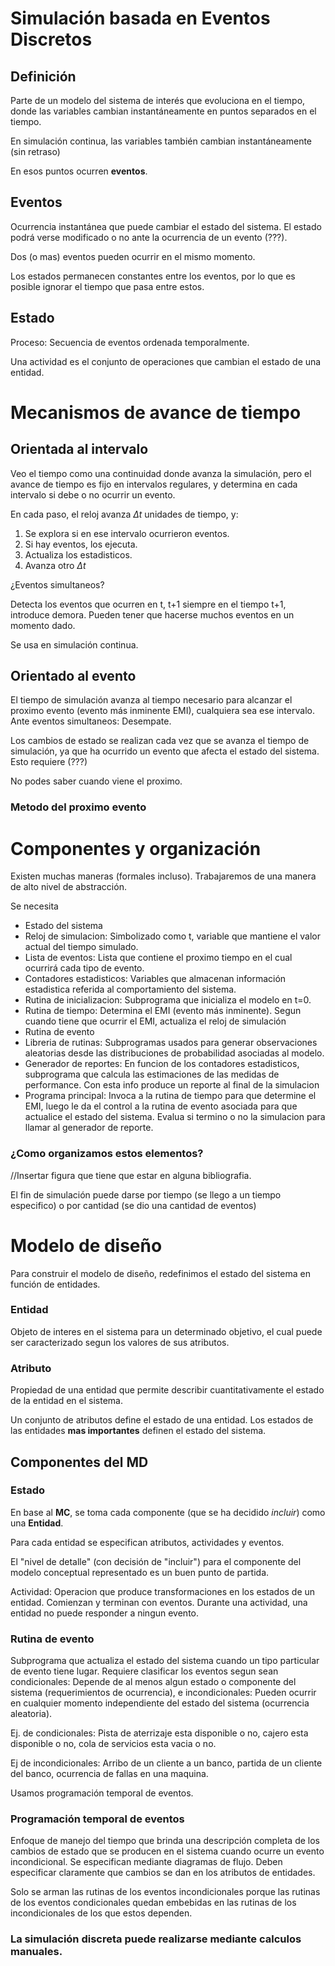 # Simulación basada en Eventos Discretos

## Definición

Parte de un modelo del sistema de interés que evoluciona en el tiempo, donde las variables cambian instantáneamente en puntos separados en el tiempo.

En simulación continua, las variables también cambian instantáneamente (sin retraso)

En esos puntos ocurren **eventos**.

## Eventos

Ocurrencia instantánea que puede cambiar el estado del sistema. El estado podrá verse modificado o no ante la ocurrencia de un evento (???).

Dos (o mas) eventos pueden ocurrir en el mismo momento.

Los estados permanecen constantes entre los eventos, por lo que es posible ignorar el tiempo que pasa entre estos.

## Estado

Proceso: Secuencia de eventos ordenada temporalmente.

Una actividad es el conjunto de operaciones que cambian el estado de una entidad.

# Mecanismos de avance de tiempo

## Orientada al intervalo

Veo el tiempo como una continuidad donde avanza la simulación, pero el avance de tiempo es fijo en intervalos regulares, y determina en cada intervalo si debe o no ocurrir un evento.

En cada paso, el reloj avanza $\Delta t$ unidades de tiempo, y:

1. Se explora si en ese intervalo ocurrieron eventos.
2. Si hay eventos, los ejecuta.
3. Actualiza los estadisticos.
4. Avanza otro $\Delta t$

¿Eventos simultaneos?

Detecta los eventos que ocurren en t, t+1 siempre en el tiempo t+1, introduce demora.
Pueden tener que hacerse muchos eventos en un momento dado.

Se usa en simulación continua.

## Orientado al evento

El tiempo de simulación avanza al tiempo necesario para alcanzar el proximo evento (evento más inminente EMI), cualquiera sea ese intervalo. Ante eventos simultaneos: Desempate.

Los cambios de estado se realizan cada vez que se avanza el tiempo de simulación, ya que ha ocurrido un evento que afecta el estado del sistema. Esto requiere (???)

No podes saber cuando viene el proximo.

### Metodo del proximo evento

# Componentes y organización

Existen muchas maneras (formales incluso). Trabajaremos de una manera de alto nivel de abstracción.

Se necesita

- Estado del sistema
- Reloj de simulacion: Simbolizado como t, variable que mantiene el valor actual del tiempo simulado.
- Lista de eventos: Lista que contiene el proximo tiempo en el cual ocurrirá cada tipo de evento.
- Contadores estadisticos: Variables que almacenan información estadistica referida al comportamiento del sistema.
- Rutina de inicializacion: Subprograma que inicializa el modelo en t=0.
- Rutina de tiempo: Determina el EMI (evento más inminente). Segun cuando tiene que ocurrir el EMI, actualiza el reloj de simulación
- Rutina de evento
- Libreria de rutinas: Subprogramas usados para generar observaciones aleatorias desde las distribuciones de probabilidad asociadas al modelo.
- Generador de reportes: En funcion de los contadores estadisticos, subprograma que calcula las estimaciones de las medidas de performance. Con esta info produce un reporte al final de la simulacion
- Programa principal: Invoca a la rutina de tiempo para que determine el EMI, luego le da el control a la rutina de evento asociada para que actualice el estado del sistema. Evalua si termino o no la simulacion para llamar al generador de reporte.

### ¿Como organizamos estos elementos?

//Insertar figura que tiene que estar en alguna bibliografia.

El fin de simulación puede darse por tiempo (se llego a un tiempo especifico) o por cantidad (se dio una cantidad de eventos)

# Modelo de diseño

Para construir el modelo de diseño, redefinimos el estado del sistema en función de entidades.

### Entidad

Objeto de interes en el sistema para un determinado objetivo, el cual puede ser caracterizado segun los valores de sus atributos.

### Atributo

Propiedad de una entidad que permite describir cuantitativamente el estado de la entidad en el sistema.

Un conjunto de atributos define el estado de una entidad. Los estados de las entidades **mas importantes** definen el estado del sistema.

## Componentes del MD

### Estado

En base al **MC**, se toma cada componente (que se ha decidido *incluir*) como una **Entidad**.

Para cada entidad se especifican atributos, actividades y eventos.

El "nivel de detalle" (con decisión de "incluir") para el componente del modelo conceptual representado es un buen punto de partida.

Actividad: Operacion que produce transformaciones en los estados de un entidad. Comienzan y terminan con eventos. Durante una actividad, una entidad no puede responder a ningun evento.

### Rutina de evento

Subprograma que actualiza el estado del sistema cuando un tipo particular de evento tiene lugar. Requiere clasificar los eventos segun sean condicionales: Depende de al menos algun estado o componente del sistema (requerimientos de ocurrencia), e incondicionales: Pueden ocurrir en cualquier momento independiente del estado del sistema (ocurrencia aleatoria).

Ej. de condicionales: Pista de aterrizaje esta disponible o no, cajero esta disponible o no, cola de servicios esta vacia o no.

Ej de incondicionales: Arribo de un cliente a un banco, partida de un cliente del banco, ocurrencia de fallas en una maquina.

Usamos programación temporal de eventos.

### Programación temporal de eventos

Enfoque de manejo del tiempo que brinda una descripción completa de los cambios de estado que se producen en el sistema cuando ocurre un evento incondicional. Se especifican mediante diagramas de flujo. Deben especificar claramente que cambios se dan en los atributos de entidades.

Solo se arman las rutinas de los eventos incondicionales porque las rutinas de los eventos condicionales quedan embebidas en las rutinas de los incondicionales de los que estos dependen.

### La simulación discreta puede realizarse mediante calculos manuales.